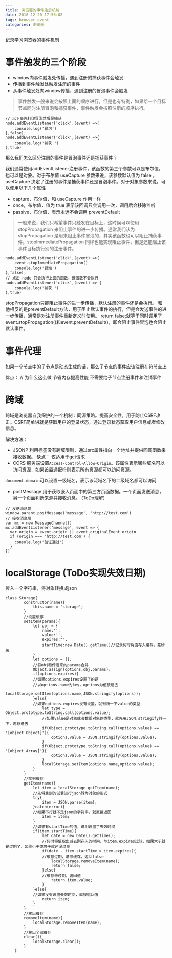 ```yaml
---
title: 浏览器的事件注册机制
date: 2018-12-20 17:56:08
tags: browser event
categories: 浏览器
---
```


记录学习浏览器的事件机制

<!-- more -->

# 事件触发的三个阶段

* window向事件触发处传播，遇到注册的捕获事件会触发
* 传播到事件触发处触发注册的事件
* 从事件触发处向window传播，遇到注册的冒泡事件会触发

>事件触发一般来说会按照上面的顺序进行，但是也有特例，如果给一个目标节点同时注册冒泡和捕获事件，事件触发会按照注册的顺序执行。

```
// 以下会先打印冒泡然后是捕获
node.addEventListener('click',(event) =>{
    console.log('冒泡')
},false);
node.addEventListener('click',(event) =>{
    console.log('捕获 ')
},true)
```

那么我们怎么区分注册的事件是冒泡事件还是捕获事件？

我们通常使用addEventListener注册事件，该函数的第三个参数可以是布尔值，也可以是对象。对于布尔值 useCapture 参数来说，该参数默认值为 false 。useCapture 决定了注册的事件是捕获事件还是冒泡事件。对于对象参数来说，可以使用以下几个属性

* capture，布尔值，和 useCapture 作用一样
* once，布尔值，值为 true 表示该回调只会调用一次，调用后会移除监听
* passive，布尔值，表示永远不会调用 preventDefault

>一般来说，我们只希望事件只触发在目标上，这时候可以使用 stopPropagation 来阻止事件的进一步传播。通常我们认为 stopPropagation 是用来阻止事件冒泡的，其实该函数也可以阻止捕获事件。stopImmediatePropagation 同样也能实现阻止事件，但是还能阻止该事件目标执行别的注册事件。

```
node.addEventListener('click',(event) =>{
    event.stopImmediatePropagation()
    console.log('冒泡')
},false);
// 点击 node 只会执行上面的函数，该函数不会执行
node.addEventListener('click',(event) => {
    console.log('捕获 ')
},true)
```

stopPropagation只能阻止事件的进一步传播，默认注册的事件还是会执行。
和他相反的是preventDefault方法，用于阻止默认事件的执行，但是会发送事件的进一步传播，通常是对注册事件重新定义时使用。
return false;就等于同时调用了event.stopPropagation()和event.preventDefault()，即会阻止事件冒泡也会阻止默认事件。

# 事件代理

如果一个节点中的子节点是动态生成的话，那么子节点的事件应该注册在符节点上

优点： // 为什么这么做
节省内存提高性能
不需要给子节点注册事件和注销事件

# 跨域

跨域是浏览器自我保护的一个机制：同源策略。提高安全性，用于防止CSRF攻击。CSRF简单讲就是获取用户的登录状态，通过登录状态获取用户信息或者修改信息。

解决方法：
* JSONP 利用<scrtipt>标签没有跨域限制，通过src属性指向一个地址并提供回调函数来接收数据。
缺点： 仅适用于get请求
* CORS 服务端设置`Access-Control-Allow-Origin`。该属性表示哪些域名可以访问资源，如果设置通配符则表示所有资源都可以访问资源。

`document.domain`可以设置一级域名，表示该泛域名下的二级域名都可以访问

* postMessage 用于获取嵌入页面中的第三方页面数据。一个页面发送消息，另一个页面判断来源并接收消息。 (ToDo理解)
```
// 发送消息端
window.parent.postMessage('message', 'http://test.com')
// 接收消息端
var mc = new MessageChannel()
mc.addEventListener('message', event => {
  var origin = event.origin || event.originalEvent.origin
  if (origin === 'http://test.com') {
    console.log('验证通过')
  }
})
```

# localStorage (ToDo实现失效日期)
传入一个字符串，将对象转换成json
```
class Storage{
        constructor(name){
            this.name = 'storage';
        }
        //设置缓存
        setItem(params){
            let obj = {
                name:'',
                value:'',
                expires:"",
                startTime:new Date().getTime()//记录何时将值存入缓存，毫秒级
            }
            let options = {};
            //将obj和传进来的params合并
            Object.assign(options,obj,params);
            if(options.expires){
            //如果options.expires设置了的话
            //以options.name为key，options为值放进去
                localStorage.setItem(options.name,JSON.stringify(options));
            }else{
            //如果options.expires没有设置，就判断一下value的类型
               	let type = Object.prototype.toString.call(options.value);
               	//如果value是对象或者数组对象的类型，就先用JSON.stringify转一下，再存进去
                if(Object.prototype.toString.call(options.value) == '[object Object]'){
                    options.value = JSON.stringify(options.value);
                }
                if(Object.prototype.toString.call(options.value) == '[object Array]'){
                    options.value = JSON.stringify(options.value);
                }
                localStorage.setItem(options.name,options.value);
            }
        }
        //拿到缓存
        getItem(name){
            let item = localStorage.getItem(name);
            //先将拿到的试着进行json转为对象的形式
            try{
                item = JSON.parse(item);
            }catch(error){
            //如果不行就不是json的字符串，就直接返回
                item = item;
            }
            //如果有startTime的值，说明设置了失效时间
            if(item.startTime){
                let date = new Date().getTime();
                //何时将值取出减去刚存入的时间，与item.expires比较，如果大于就是过期了，如果小于或等于就还没过期
                if(date - item.startTime > item.expires){
                //缓存过期，清除缓存，返回false
                    localStorage.removeItem(name);
                    return false;
                }else{
                //缓存未过期，返回值
                    return item.value;
                }
            }else{
            //如果没有设置失效时间，直接返回值
                return item;
            }
        }
        //移出缓存
        removeItem(name){
            localStorage.removeItem(name);
        }
        //移出全部缓存
        clear(){
            localStorage.clear();
        }
    }
```